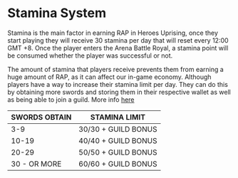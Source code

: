 # Stamina System

Stamina is the main factor in earning RAP in Heroes Uprising, once they start playing they will receive 30 stamina per day that will reset every 12:00 GMT +8. Once the player enters the Arena Battle Royal, a stamina point will be consumed whether the player was successful or not.

The amount of stamina that players receive prevents them from earning a huge amount of RAP, as it can affect our in-game economy. Although players have a way to increase their stamina limit per day. They can do this by obtaining more swords and storing them in their respective wallet as well as being able to join a guild. More info [here](https://docs.heroesuprising.com/game-features/guild-system)

| SWORDS OBTAIN | STAMINA LIMIT       |
| ------------- | ------------------- |
| 3-9           | 30/30 + GUILD BONUS |
| 10-19         | 40/40 + GUILD BONUS |
| 20-29         | 50/50 + GUILD BONUS |
| 30 - OR MORE  | 60/60 + GUILD BONUS |
